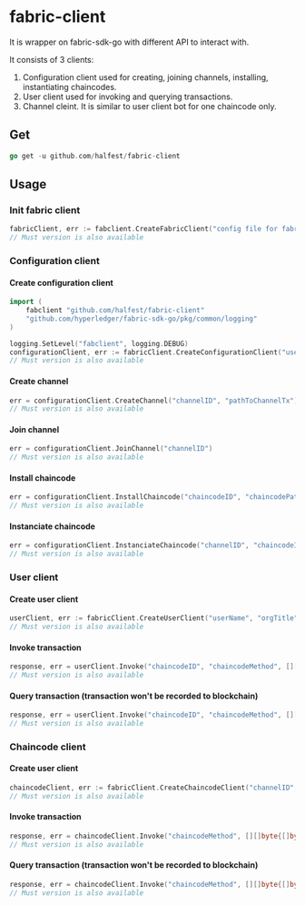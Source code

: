 # fabric-client
It is wrapper on fabric-sdk-go with different API to interact with.

It consists of 3 clients:
1. Configuration client used for creating, joining channels, installing, instantiating chaincodes.
2. User client used for invoking and querying transactions.
3. Channel cleint. It is similar to user client bot for one chaincode only.

## Get
```go
go get -u github.com/halfest/fabric-client
```

## Usage

### Init fabric client
```go
fabricClient, err := fabclient.CreateFabricClient("config file for fabric-sdk-go", "orderer host")
// Must version is also available
```

### Configuration client

#### Create configuration client
```go
import (
	fabclient "github.com/halfest/fabric-client"
	"github.com/hyperledger/fabric-sdk-go/pkg/common/logging"
)

logging.SetLevel("fabclient", logging.DEBUG)
configurationClient, err := fabricClient.CreateConfigurationClient("userName", "orgTitle")
// Must version is also available
```

#### Create channel
```go
err = configurationClient.CreateChannel("channelID", "pathToChannelTx")
// Must version is also available
```

#### Join channel
```go
err = configurationClient.JoinChannel("channelID")
// Must version is also available
```

#### Install chaincode
```go
err = configurationClient.InstallChaincode("chaincodeID", "chaincodePath", "chaincodeVersion")
// Must version is also available
```

#### Instanciate chaincode
```go
err = configurationClient.InstanciateChaincode("channelID", "chaincodeID", "chaincodePath", "chaincodeVersion", [][]byte{[]byte("instantiate"), []byte("args")}, "chaincodePolicy")
// Must version is also available
```

### User client

#### Create user client
```go
userClient, err := fabricClient.CreateUserClient("userName", "orgTitle", "channelID")
// Must version is also available
```

#### Invoke transaction
```go
response, err = userClient.Invoke("chaincodeID", "chaincodeMethod", [][]byte{[]byte("method"), []byte("args")})
// Must version is also available
```

#### Query transaction (transaction won't be recorded to blockchain)
```go
response, err = userClient.Invoke("chaincodeID", "chaincodeMethod", [][]byte{[]byte("method"), []byte("args")})
// Must version is also available
```

### Chaincode client

#### Create user client
```go
chaincodeClient, err := fabricClient.CreateChaincodeClient("channelID", "chaincodeID", "userName", "orgTitle")
// Must version is also available
```

#### Invoke transaction
```go
response, err = chaincodeClient.Invoke("chaincodeMethod", [][]byte{[]byte("method"), []byte("args")})
// Must version is also available
```

#### Query transaction (transaction won't be recorded to blockchain)
```go
response, err = chaincodeClient.Invoke("chaincodeMethod", [][]byte{[]byte("method"), []byte("args")})
// Must version is also available
```